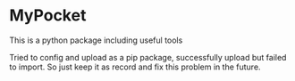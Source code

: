 # MyPocket
This is a python package including useful tools 

Tried to config and upload as a pip package, successfully upload but failed to import. So just keep it as record and fix this problem in the future.

